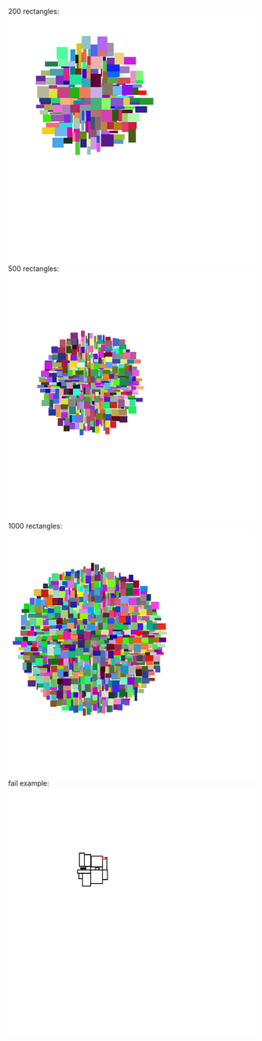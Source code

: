 200 rectangles:
![first example](https://github.com/5line5/tdd/blob/master/TagsCloudVisualization/examples/200.png)
500 rectangles: 
![second example](https://github.com/5line5/tdd/blob/master/TagsCloudVisualization/examples/500.png)
1000 rectangles: 
![third example](https://github.com/5line5/tdd/blob/master/TagsCloudVisualization/examples/1000.png)
fail example:
![fail](https://github.com/5line5/tdd/blob/master/TagsCloudVisualization/examples/fail.png)
